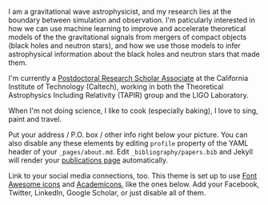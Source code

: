 I am a gravitational wave astrophysicist, and my research lies at the boundary between simulation and observation. I'm paticularly interested in how we can use machine learning to improve and accelerate theoretical models of the the gravitational signals from mergers of compact objects (black holes and neutron stars), and how we use those models to infer astrophysical information about the black holes and neutron stars that made them. 

I'm currently a [Postdoctoral Research Scholar Associate](https://www.pma.caltech.edu/people/lucy-thomas) at the California Institute of Technology (Caltech), working in both the Theoretical Astrophysics Including Relativity (TAPIR) group and the LIGO Laboratory.

When I'm not doing science, I like to cook (especially baking), I love to sing, paint and travel.

Put your address / P.O. box / other info right below your picture. You can also disable any these elements by editing `profile` property of the YAML header of your `_pages/about.md`. Edit `_bibliography/papers.bib` and Jekyll will render your [publications page](/al-folio/publications/) automatically.

Link to your social media connections, too. This theme is set up to use [Font Awesome icons](https://fontawesome.com/) and [Academicons](https://jpswalsh.github.io/academicons/), like the ones below. Add your Facebook, Twitter, LinkedIn, Google Scholar, or just disable all of them.
